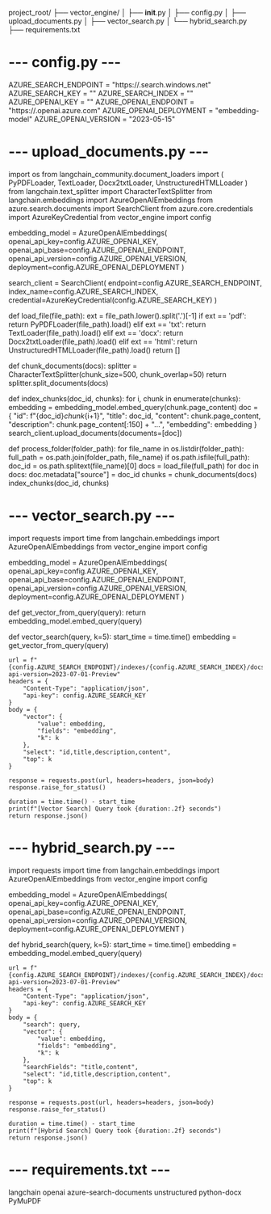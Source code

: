 project_root/
├── vector_engine/
│   ├── __init__.py
│   ├── config.py
│   ├── upload_documents.py
│   ├── vector_search.py
│   └── hybrid_search.py
├── requirements.txt

# --- config.py ---
AZURE_SEARCH_ENDPOINT = "https://<your-search-resource>.search.windows.net"
AZURE_SEARCH_KEY = "<your-search-key>"
AZURE_SEARCH_INDEX = "<your-index-name>"
AZURE_OPENAI_KEY = "<your-shared-openai-api-key>"
AZURE_OPENAI_ENDPOINT = "https://<your-target-uri>.openai.azure.com"
AZURE_OPENAI_DEPLOYMENT = "embedding-model"
AZURE_OPENAI_VERSION = "2023-05-15"

# --- upload_documents.py ---
import os
from langchain_community.document_loaders import (
    PyPDFLoader, TextLoader, Docx2txtLoader, UnstructuredHTMLLoader
)
from langchain.text_splitter import CharacterTextSplitter
from langchain.embeddings import AzureOpenAIEmbeddings
from azure.search.documents import SearchClient
from azure.core.credentials import AzureKeyCredential
from vector_engine import config

embedding_model = AzureOpenAIEmbeddings(
    openai_api_key=config.AZURE_OPENAI_KEY,
    openai_api_base=config.AZURE_OPENAI_ENDPOINT,
    openai_api_version=config.AZURE_OPENAI_VERSION,
    deployment=config.AZURE_OPENAI_DEPLOYMENT
)

search_client = SearchClient(
    endpoint=config.AZURE_SEARCH_ENDPOINT,
    index_name=config.AZURE_SEARCH_INDEX,
    credential=AzureKeyCredential(config.AZURE_SEARCH_KEY)
)

def load_file(file_path):
    ext = file_path.lower().split('.')[-1]
    if ext == 'pdf':
        return PyPDFLoader(file_path).load()
    elif ext == 'txt':
        return TextLoader(file_path).load()
    elif ext == 'docx':
        return Docx2txtLoader(file_path).load()
    elif ext == 'html':
        return UnstructuredHTMLLoader(file_path).load()
    return []

def chunk_documents(docs):
    splitter = CharacterTextSplitter(chunk_size=500, chunk_overlap=50)
    return splitter.split_documents(docs)

def index_chunks(doc_id, chunks):
    for i, chunk in enumerate(chunks):
        embedding = embedding_model.embed_query(chunk.page_content)
        doc = {
            "id": f"{doc_id}_chunk_{i+1}",
            "title": doc_id,
            "content": chunk.page_content,
            "description": chunk.page_content[:150] + "...",
            "embedding": embedding
        }
        search_client.upload_documents(documents=[doc])

def process_folder(folder_path):
    for file_name in os.listdir(folder_path):
        full_path = os.path.join(folder_path, file_name)
        if os.path.isfile(full_path):
            doc_id = os.path.splitext(file_name)[0]
            docs = load_file(full_path)
            for doc in docs:
                doc.metadata["source"] = doc_id
            chunks = chunk_documents(docs)
            index_chunks(doc_id, chunks)

# --- vector_search.py ---
import requests
import time
from langchain.embeddings import AzureOpenAIEmbeddings
from vector_engine import config

embedding_model = AzureOpenAIEmbeddings(
    openai_api_key=config.AZURE_OPENAI_KEY,
    openai_api_base=config.AZURE_OPENAI_ENDPOINT,
    openai_api_version=config.AZURE_OPENAI_VERSION,
    deployment=config.AZURE_OPENAI_DEPLOYMENT
)

def get_vector_from_query(query):
    return embedding_model.embed_query(query)

def vector_search(query, k=5):
    start_time = time.time()
    embedding = get_vector_from_query(query)

    url = f"{config.AZURE_SEARCH_ENDPOINT}/indexes/{config.AZURE_SEARCH_INDEX}/docs/search?api-version=2023-07-01-Preview"
    headers = {
        "Content-Type": "application/json",
        "api-key": config.AZURE_SEARCH_KEY
    }
    body = {
        "vector": {
            "value": embedding,
            "fields": "embedding",
            "k": k
        },
        "select": "id,title,description,content",
        "top": k
    }

    response = requests.post(url, headers=headers, json=body)
    response.raise_for_status()

    duration = time.time() - start_time
    print(f"[Vector Search] Query took {duration:.2f} seconds")
    return response.json()

# --- hybrid_search.py ---
import requests
import time
from langchain.embeddings import AzureOpenAIEmbeddings
from vector_engine import config

embedding_model = AzureOpenAIEmbeddings(
    openai_api_key=config.AZURE_OPENAI_KEY,
    openai_api_base=config.AZURE_OPENAI_ENDPOINT,
    openai_api_version=config.AZURE_OPENAI_VERSION,
    deployment=config.AZURE_OPENAI_DEPLOYMENT
)

def hybrid_search(query, k=5):
    start_time = time.time()
    embedding = embedding_model.embed_query(query)

    url = f"{config.AZURE_SEARCH_ENDPOINT}/indexes/{config.AZURE_SEARCH_INDEX}/docs/search?api-version=2023-07-01-Preview"
    headers = {
        "Content-Type": "application/json",
        "api-key": config.AZURE_SEARCH_KEY
    }
    body = {
        "search": query,
        "vector": {
            "value": embedding,
            "fields": "embedding",
            "k": k
        },
        "searchFields": "title,content",
        "select": "id,title,description,content",
        "top": k
    }

    response = requests.post(url, headers=headers, json=body)
    response.raise_for_status()

    duration = time.time() - start_time
    print(f"[Hybrid Search] Query took {duration:.2f} seconds")
    return response.json()

# --- requirements.txt ---
langchain
openai
azure-search-documents
unstructured
python-docx
PyMuPDF

